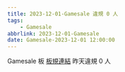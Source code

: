 ```yaml
---
title: 2023-12-01-Gamesale 違規 0 人
tags:
    - Gamesale
abbrlink: 2023-12-01-Gamesale
date: Gamesale-2023-12-01 12:00:00
---
```

Gamesale 板 [板規連結](https://www.ptt.cc/bbs/Gossiping/M.1637425085.A.07D.html)
昨天違規 0 人
